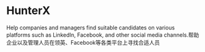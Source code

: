 # HunterX
Help companies and managers find suitable candidates on various platforms such as LinkedIn, Facebook, and other social media channels.帮助企业以及管理人员在领英、Facebook等各类平台上寻找合适人员
